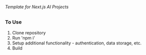 ###### Template for Next.js AI Projects

### To Use
1. Clone repository 
2. Run 'npm i' 
3. Setup additional functionality - authentication, data storage, etc. 
4. Build
